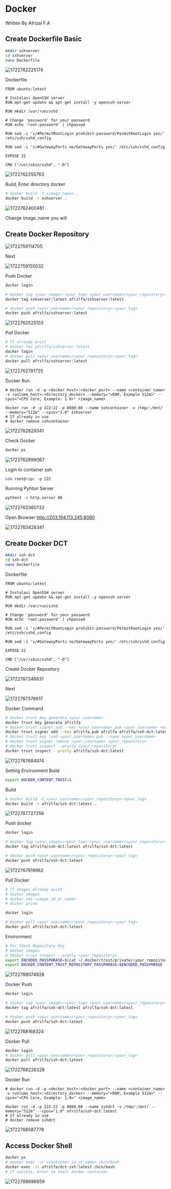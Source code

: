 # Docker

Written By Afrizal F.A

## Create Dockerfile Basic

```bash
mkdir sshserver
cd sshserver
nano Dockerfile
```

![1722762225174](image/Docker/1722762225174.png)

Dockerfile

```plaintext
FROM ubuntu:latest

# Instalasi OpenSSH server
RUN apt-get update && apt-get install -y openssh-server

RUN mkdir /var/run/sshd

# Change 'password' for your password
RUN echo 'root:password' | chpasswd

RUN sed -i 's/#PermitRootLogin prohibit-password/PermitRootLogin yes/' /etc/ssh/sshd_config

RUN sed -i 's/#GatewayPorts no/GatewayPorts yes/' /etc/ssh/sshd_config

EXPOSE 22

CMD ["/usr/sbin/sshd", "-D"]
```

![1722762255763](image/Docker/1722762255763.png)

Build, Enter directory docker

```bash
# docker build -t <image_name> .
docker build -t sshserver .
```

![1722762400481](image/Docker/1722762400481.png)

Change image_name you will

## Create Docker Repository

![1722759114705](image/Docker/1722759114705.png)

Next

![1722759150032](image/Docker/1722759150032.png)

Push Docker

```bash
docker login

# docker tag <your_image>:<your_tag> <your_username>/<your_repository>:<your_tag>
docker tag sshserver:latest afrzlfa/sshserver:latest

# docker push <your_username>/<your_repository>:<your_tag>
docker push afrzlfa/sshserver:latest
```

![1722762525103](image/Docker/1722762525103.png)

Pull Docker

```bash
# If already exist
# docker rmi afrzlfa/sshserver:latest
docker login
# docker pull <your_username>/<your_repository>:<your_tag>
docker pull afrzlfa/sshserver:latest
```

![1722762781725](image/Docker/1722762781725.png)

Docker Run

```
# docker run -d -p <docker_host>:<docker_port> --name <container_name> -v <volume_host>:<directory_docker> --memory="<RAM, Example 512m>" --cpus="<CPU Core, Example: 1.0>" <image_name>

docker run -d -p 222:22 -p 8080:80 --name sshcontainer -v /tmp/:/mnt/ --memory="512m" --cpus="1.0" sshserver
# If already in use
# docker remove sshcontainer
```

![1722762829341](image/Docker/1722762829341.png)

Check Docker

```bash
docker ps
```

![1722762899067](image/Docker/1722762899067.png)

Login to container ssh

```bash
ssh root@<ip> -p 222
```

Running Pyhton Server

```bash
python3 -m http.server 80
```

![1722763360732](image/Docker/1722763360732.png)

Open Browser http://203.194.113.245:8080

![1722763428341](image/Docker/1722763428341.png)

## Create Docker DCT

```bash
mkdir ssh-dct
cd ssh-dct
nano Dockerfile
```

Dockerfile

```plaintext
FROM ubuntu:latest

# Instalasi OpenSSH server
RUN apt-get update && apt-get install -y openssh-server

RUN mkdir /var/run/sshd

# Change 'password' for your password
RUN echo 'root:password' | chpasswd

RUN sed -i 's/#PermitRootLogin prohibit-password/PermitRootLogin yes/' /etc/ssh/sshd_config

RUN sed -i 's/#GatewayPorts no/GatewayPorts yes/' /etc/ssh/sshd_config

EXPOSE 22

CMD ["/usr/sbin/sshd", "-D"]

```

Create Docker Repository

![1722767346631](image/Docker/1722767346631.png)

Next

![1722767376617](image/Docker/1722767376617.png)

Docker Command

```bash
# docker trust key generate <your_username>
docker trust key generate afrzlfa
# docker trust signer add --key <your_username>.pub <your_username> <your_username>/<your_repository>:<your_tag>
docker trust signer add --key afrzlfa.pub afrzlfa afrzlfa/ssh-dct:latest
# docker trust key load <your_username>.pub --name <your_username>
# docker trust signer remove <your_username> <your_repository>
# docker trust inspect --pretty <your_repository>
docker trust inspect --pretty afrzlfa/ssh-dct:latest
```

![1722767684974](image/Docker/1722767684974.png)

Setting Environment Build

```bash
export DOCKER_CONTENT_TRUST=1
```

Build

```bash
# docker build -t <your_username>/<your_repository>:<your_tag> .
docker build -t afrzlfa/ssh-dct:latest .
```

![1722767727256](image/Docker/1722767727256.png)

Push docker

```bash
docker login

# docker tag <your_image>:<your_tag> <your_username>/<your_repository>:<your_tag>
docker tag afrzlfa/ssh-dct:latest afrzlfa/ssh-dct:latest

# docker push <your_username>/<your_repository>:<your_tag>
docker push afrzlfa/ssh-dct:latest

```

![1722767919962](image/Docker/1722767919962.png)

Pull Docker

```bash
# If images already exist
# docker images
# docker rmi <image_id_or_name>
# docker prune

docker login

# docker pull <your_username>/<your_repository>:<your_tag>
docker pull afrzlfa/ssh-dct:latest

```

Environment

```bash
# For Check Repository Key
# docker images
# docker trust inspect --pretty <your_repository>
export ENCODED_PASSPHRASE=$(cat ~/.docker/trust/private/<your_repository_key>.key | base64)
export DOCKER_CONTENT_TRUST_REPOSITORY_PASSPHRASE=$ENCODED_PASSPHRASE
```

![1722768074928](image/Docker/1722768074928.png)

Docker Push

```bash
docker login

# docker tag <your_image>:<your_tag> <your_username>/<your_repository>:<your_tag>
docker tag afrzlfa/ssh-dct:latest afrzlfa/ssh-dct:latest

# docker push <your_username>/<your_repository>:<your_tag>
docker push afrzlfa/ssh-dct:latest

```

![1722768168324](image/Docker/1722768168324.png)

Docker Pull

```bash
docker login
# docker pull <your_username>/<your_repository>:<your_tag>
docker pull afrzlfa/ssh-dct:latest
```

![1722768226328](image/Docker/1722768226328.png)

Docker Run

```
# docker run -d -p <docker_host>:<docker_port> --name <container_name> -v <volume_host>:<directory_docker> --memory="<RAM, Example 512m>" --cpus="<CPU Core, Example: 1.0>" <image_name>

docker run -d -p 222:22 -p 8080:80 --name sshdct -v /tmp/:/mnt/ --memory="512m" --cpus="1.0" afrzlfa/ssh-dct:latest
# If already in use
# docker remove sshdct
```

![1722768587778](image/Docker/1722768587778.png)

## Access Docker Shell

```bash
docker ps
# docker exec -it <container_id_or_name> /bin/bash
docker exec -it afrzlfa/dct-ssh:latest /bin/bash
# If success, enter to shell docker container
```

![1722768696659](image/Docker/1722768696659.png)
